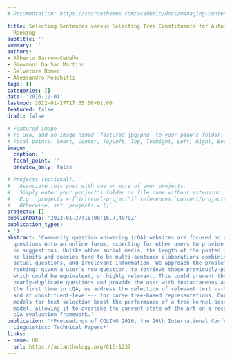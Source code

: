 ```yaml
---
# Documentation: https://sourcethemes.com/academic/docs/managing-content/

title: Selecting Sentences versus Selecting Tree Constituents for Automatic Question
  Ranking
subtitle: ''
summary: ''
authors:
- Alberto Barrón-Cedeño
- Giovanni Da San Martino
- Salvatore Romeo
- Alessandro Moschitti
tags: []
categories: []
date: '2016-12-01'
lastmod: 2022-01-27T17:35:06+01:00
featured: false
draft: false

# Featured image
# To use, add an image named `featured.jpg/png` to your page's folder.
# Focal points: Smart, Center, TopLeft, Top, TopRight, Left, Right, BottomLeft, Bottom, BottomRight.
image:
  caption: ''
  focal_point: ''
  preview_only: false

# Projects (optional).
#   Associate this post with one or more of your projects.
#   Simply enter your project's folder or file name without extension.
#   E.g. `projects = ["internal-project"]` references `content/project/deep-learning/index.md`.
#   Otherwise, set `projects = []`.
projects: []
publishDate: '2022-01-27T18:00:16.714070Z'
publication_types:
- '1'
abstract: 'Community question answering (cQA) websites are focused on users who query
  questions onto an online forum, expecting for other users to provide them answers
  or suggestions. Unlike other social media, the length of the posted queries has
  no limits and queries tend to be multi-sentence elaborations combining context,
  actual questions, and irrelevant information. We approach the problem of question
  ranking: given a user′s new question, to retrieve those previously-posted questions
  which could be equivalent, or highly relevant. This could prevent the posting of
  nearly-duplicate questions and provide the user with instantaneous answers. For
  the first time in cQA, we address the selection of relevant text ---both at sentence-
  and at constituent-level--- for parse tree-based representations. Our supervised
  models for text selection boost the performance of a tree kernel-based machine learning
  model, allowing it to overtake the current state of the art on a recently released
  cQA evaluation framework.'
publication: '*Proceedings of COLING 2016, the 26th International Conference on Computational
  Linguistics: Technical Papers*'
links:
- name: URL
  url: https://aclanthology.org/C16-1237
---
```

